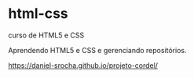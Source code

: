 # html-css
 curso de HTML5 e CSS

 Aprendendo HTML5 e CSS e gerenciando repositórios.

 https://daniel-srocha.github.io/projeto-cordel/
 
